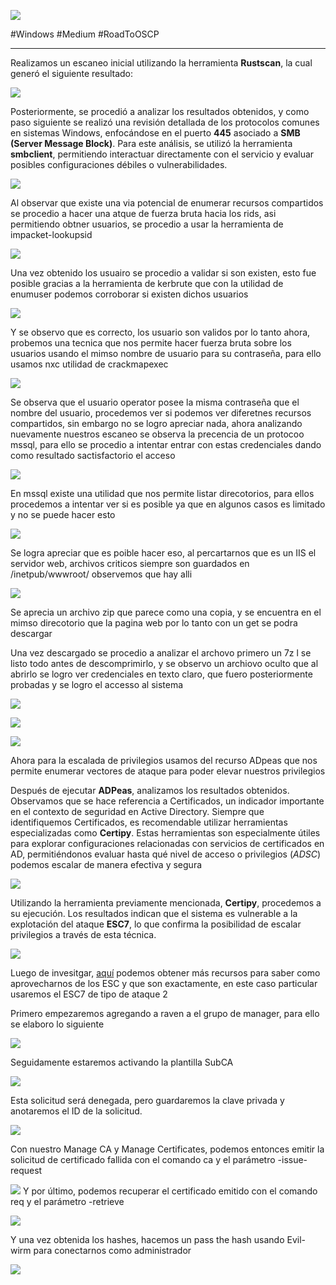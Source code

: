 
![](../img/Manager/0.png)

#Windows #Medium #RoadToOSCP
___
Realizamos un escaneo inicial utilizando la herramienta **Rustscan**, la cual generó el siguiente resultado:

![](../img/Manager/1.png)

Posteriormente, se procedió a analizar los resultados obtenidos, y como paso siguiente se realizó una revisión detallada de los protocolos comunes en sistemas Windows, enfocándose en el puerto **445** asociado a **SMB (Server Message Block)**. Para este análisis, se utilizó la herramienta **smbclient**, permitiendo interactuar directamente con el servicio y evaluar posibles configuraciones débiles o vulnerabilidades.

![](../img/Manager/2.png)

Al observar que existe una via potencial de enumerar recursos compartidos se procedio a hacer una atque de fuerza bruta hacia los rids, asi permitiendo obtner usuarios, se procedio a usar la herramienta de impacket-lookupsid

![](../img/Manager/3.png)

Una vez obtenido los usuairo se procedio a validar si son existen, esto fue posible gracias a la herramienta de kerbrute que con la utilidad de enumuser podemos corroborar si existen dichos usuarios

![](../img/Manager/4.png)

Y se observo que es correcto, los usuario son validos por lo tanto ahora, probemos una tecnica que nos permite hacer fuerza bruta sobre los usuarios usando el mimso nombre de usuario para su contraseña, para ello usamos nxc utilidad de crackmapexec 


![](../img/Manager/5.png)

Se observa que el usuario operator posee la misma contraseña que el nombre del usuario, procedemos ver si podemos ver diferetnes recursos compartidos, sin embargo no se logro apreciar nada, ahora analizando nuevamente nuestros escaneo se observa la precencia de un protocoo mssql, para ello se procedio a intentar entrar con estas credenciales dando como resultado sactisfactorio el acceso

![](../img/Manager/6.png)

En mssql existe una utilidad que nos permite listar direcotorios, para ellos procedemos a intentar ver si es posible ya que en algunos casos es limitado y no se puede hacer esto

![](../img/Manager/7.png)

Se logra apreciar que es poible hacer eso, al percartarnos que es un IIS el servidor web, archivos criticos siempre son guardados en /inetpub/wwwroot/ observemos que hay alli

![](../img/Manager/8.png)

Se aprecia un archivo zip que parece como una copia, y se encuentra en el mimso direcotorio que la pagina web por lo tanto con un get se podra descargar

Una vez descargado se procedio a analizar el archovo primero un 7z l se listo todo antes de descomprimirlo, y se observo un archiovo oculto que al abrirlo se logro ver credenciales en texto claro, que fuero posteriormente probadas y se logro el accesso al sistema

![](../img/Manager/9.png)

![](../img/Manager/10.png)

![](../img/Manager/11.png)


Ahora para la escalada de privilegios usamos del recurso ADpeas que nos permite enumerar vectores de ataque para poder elevar nuestros privilegios

Después de ejecutar **ADPeas**, analizamos los resultados obtenidos. Observamos que se hace referencia a Certificados, un indicador importante en el contexto de seguridad en Active Directory. Siempre que identifiquemos Certificados, es recomendable utilizar herramientas especializadas como **Certipy**. Estas herramientas son especialmente útiles para explorar configuraciones relacionadas con servicios de certificados en AD, permitiéndonos evaluar hasta qué nivel de acceso o privilegios (_ADSC_) podemos escalar de manera efectiva y segura

![](../img/Manager/12.png)

Utilizando la herramienta previamente mencionada, **Certipy**, procedemos a su ejecución. Los resultados indican que el sistema es vulnerable a la explotación del ataque **ESC7**, lo que confirma la posibilidad de escalar privilegios a través de esta técnica.

![](../img/Manager/13.png)

Luego de invesitgar, [aquí](https://book.hacktricks.wiki/en/windows-hardening/active-directory-methodology/ad-certificates/domain-escalation.html) podemos obtener más recursos para saber como aprovecharnos de los ESC y que son exactamente, en este caso particular usaremos el ESC7 de tipo de ataque 2

Primero empezaremos agregando a raven a el grupo de manager, para ello se elaboro lo siguiente 

![](../img/Manager/14.png)

Seguidamente estaremos activando la plantilla SubCA

![](../img/Manager/15.png)

Esta solicitud será denegada, pero guardaremos la clave privada y anotaremos el ID de la solicitud.

![](../img/Manager/16.png)

Con nuestro Manage CA y Manage Certificates, podemos entonces emitir la solicitud de certificado fallida con el comando ca y el parámetro -issue-request  

![](../img/Manager/17.png)
Y por último, podemos recuperar el certificado emitido con el comando req y el parámetro -retrieve 

![](../img/Manager/18.png)

Y una vez obtenida los hashes, hacemos un pass the hash usando Evil-wirm para conectarnos como administrador

![](../img/Manager/19.png)
